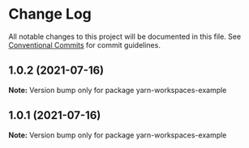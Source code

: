 # Change Log

All notable changes to this project will be documented in this file.
See [Conventional Commits](https://conventionalcommits.org) for commit guidelines.

## 1.0.2 (2021-07-16)

**Note:** Version bump only for package yarn-workspaces-example





## 1.0.1 (2021-07-16)

**Note:** Version bump only for package yarn-workspaces-example
